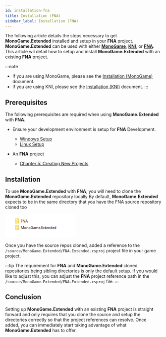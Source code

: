 ```yaml
---
id: installation-fna
title: Installation (FNA)
sidebar_label: Installation (FNA)
---
```


The following article details the steps necessary to get **MonoGame.Extended** installed and setup in your **FNA** project.  **MonoGame.Extended** can be used with either [**MonoGame**](https://github.com/monogame/monogame), [**KNI**](https://github.com/kniEngine/kni), or [**FNA**](https://github.com/FNA-XNA/FNA).  This article wil detail how to setup and install **MonoGame.Extended** with an existing **FNA** project.

:::note
- If you are using MonoGame, please see the [Installation (MonoGame)](./installation-monogame.mdx) document. 
- If you are using KNI, please see the [Installation (KNI)](./installation-kni.md) document.
:::

## Prerequisites
The following prerequisites are required when using **MonoGame.Extended** with **FNA**.

- Ensure your development environment is setup for **FNA** Development.
  - [Windows Setup](https://fna-xna.github.io/docs/1%3A-Setting-Up-FNA/#chapter-1b-windows-setup)
  - [Linux Setup](https://fna-xna.github.io/docs/1%3A-Setting-Up-FNA/#chapter-1a-linux-setup)

- An **FNA** project
  - [Chapter 5: Creating New Projects](https://fna-xna.github.io/docs/1%3A-Setting-Up-FNA/#chapter-5-creating-new-projects)

## Installation
To use **MonoGame.Extended** with **FNA**, you will need to clone the **MonoGame.Extended** repository locally  By default, **MonoGame.Extended** expects to be in the same directory that you have the FNA source repository cloned too


![FNA and MonoGame Extended as sibling directories](./fna-directory-setup.png)


Once you have the source repos cloned, added a reference to the `/source/MonoGame.Extended/FNA.Extended.csproj` project file in your game project.

:::tip
The requirement for **FNA** and **MonoGame.Extended** cloned repositories being sibling directories is only the default setup.  If you would like to adjust this, you can adjust the **FNA** project reference path in the `/source/MonoGame.Extended/FNA.Extended.csproj` file.
:::

## Conclusion
Setting up **MonoGame.Extended** with an existing **FNA** project is straight forward and only requires that you clone the source and setup the directories correctly so that the project references can resolve.  Once added, you can immediately start taking advantage of what **MonoGame.Extended** has to offer.